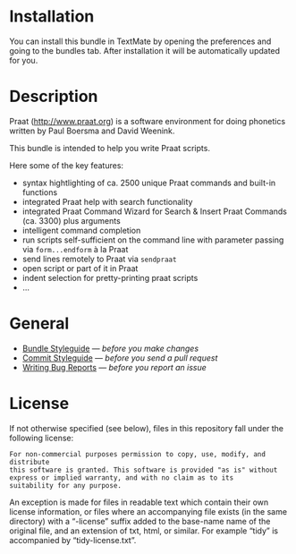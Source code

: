 # Installation

You can install this bundle in TextMate by opening the preferences and going to the bundles tab. After installation it will be automatically updated for you.

# Description

Praat (<http://www.praat.org>) is a software environment for doing phonetics written by Paul Boersma and David Weenink.

This bundle is intended to help you write Praat scripts. 

Here some of the key features:

* syntax hightlighting of ca. 2500 unique Praat commands and built-in functions
* integrated Praat help with search functionality
* integrated Praat Command Wizard for Search & Insert Praat Commands (ca. 3300) plus arguments
* intelligent command completion
* run scripts self-sufficient on the command line with parameter passing via `form...endform` à la Praat
* send lines remotely to Praat via `sendpraat`
* open script or part of it in Praat
* indent selection for pretty-printing praat scripts
* ...


# General

* [Bundle Styleguide](http://kb.textmate.org/bundle_styleguide) — _before you make changes_
* [Commit Styleguide](http://kb.textmate.org/commit_styleguide) — _before you send a pull request_
* [Writing Bug Reports](http://kb.textmate.org/writing_bug_reports) — _before you report an issue_

# License

If not otherwise specified (see below), files in this repository fall under the following license:

	For non-commercial purposes permission to copy, use, modify, and distribute
	this software is granted. This software is provided "as is" without
	express or implied warranty, and with no claim as to its
	suitability for any purpose.

An exception is made for files in readable text which contain their own license information, or files where an accompanying file exists (in the same directory) with a “-license” suffix added to the base-name name of the original file, and an extension of txt, html, or similar. For example “tidy” is accompanied by “tidy-license.txt”.